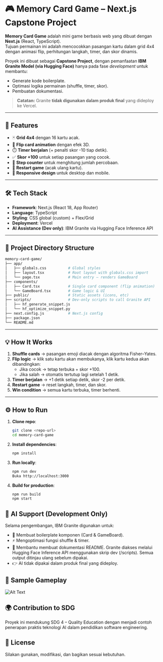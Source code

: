 # 🎮 Memory Card Game – Next.js Capstone Project  

**Memory Card Game** adalah mini game berbasis web yang dibuat dengan **Next.js** (React, TypeScript).  
Tujuan permainan ini adalah mencocokkan pasangan kartu dalam grid 4x4 dengan animasi flip, perhitungan langkah, timer, dan skor dinamis.  

Proyek ini dibuat sebagai **Capstone Project**, dengan pemanfaatan **IBM Granite Model (via Hugging Face)** hanya pada fase *development* untuk membantu:  
- Generate kode boilerplate.  
- Optimasi logika permainan (shuffle, timer, skor).  
- Pembuatan dokumentasi.  

> **Catatan:** Granite **tidak digunakan dalam produk final** yang dideploy ke Vercel.  

---

## 🚀 Features  

- 🃏 **Grid 4x4** dengan 16 kartu acak.  
- 🔄 **Flip card animation** dengan efek 3D.  
- ⏱️ **Timer berjalan** (+ penalti skor -10 tiap detik).  
- ✅ **Skor +100** untuk setiap pasangan yang cocok.  
- 🔢 **Step counter** untuk menghitung jumlah percobaan.  
- 🔁 **Restart game** (acak ulang kartu).  
- 📱 **Responsive design** untuk desktop dan mobile.  

---

## 🛠️ Tech Stack  

- **Framework**: Next.js (React 18, App Router)  
- **Language**: TypeScript  
- **Styling**: CSS global (custom) + Flex/Grid  
- **Deployment**: Vercel  
- **AI Assistance (Dev only)**: IBM Granite via Hugging Face Inference API  

---

## 📁 Project Directory Structure

```bash
memory-card-game/
├── app/
│   ├── globals.css          # Global styles
│   ├── layout.tsx           # Root layout with globals.css import
│   └── page.tsx             # Main entry – renders GameBoard
├── components/
│   ├── Card.tsx             # Single card component (flip animation)
│   └── GameBoard.tsx        # Game logic & UI
├── public/                  # Static assets (icons, etc)
├── scripts/                 # Dev-only scripts to call Granite API
│   ├── hf_generate_snippet.js
│   └── hf_optimize_snippet.py
├── next.config.js           # Next.js config
├── package.json
└── README.md
```
---

## 💡 How It Works  

1. **Shuffle cards** → pasangan emoji diacak dengan algoritma Fisher–Yates.  
2. **Flip logic** → klik satu kartu akan membukanya, klik kartu kedua akan dibandingkan:  
   - Jika cocok → tetap terbuka + skor +100.  
   - Jika salah → otomatis tertutup lagi setelah 1 detik.  
3. **Timer berjalan** → +1 detik setiap detik, skor -2 per detik.  
4. **Restart game** → reset langkah, timer, dan skor.  
5. **Win condition** → semua kartu terbuka, timer berhenti.  

---

## ⚙️ How to Run  

1. **Clone repo**:
   ```bash
   git clone <repo-url>
   cd memory-card-game
2. **Install dependencies**:
   ```bash
   npm install
3. **Run locally**:
   ```bash
   npm run dev
   Buka http://localhost:3000
4. **Build for production**:
   ```bash
   npm run build
   npm start

## 🤖 AI Support (Development Only)

Selama pengembangan, IBM Granite digunakan untuk:
- 📝 Membuat boilerplate komponen (Card & GameBoard).
- ⚡ Mengoptimasi fungsi shuffle & timer.
- 📖 Membantu membuat dokumentasi README.
Granite diakses melalui Hugging Face Inference API menggunakan skrip dev (/scripts).
Semua output ditinjau ulang sebelum dipakai.
- 👉 AI tidak dipakai dalam produk final yang dideploy.

## 📸 Sample Gameplay
![Alt Text](public/screenshot-home.png)

## 🌍 Contribution to SDG
Proyek ini mendukung SDG 4 – Quality Education dengan menjadi contoh penerapan praktis teknologi AI dalam pendidikan software engineering.

## 📜 License
Silakan gunakan, modifikasi, dan bagikan sesuai kebutuhan.

